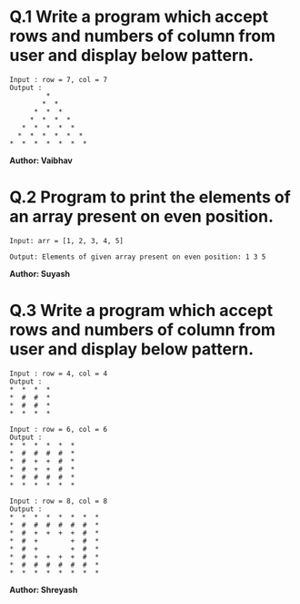 # Q.1 Write a program which accept rows and numbers of column from user and display below pattern.

~~~
Input : row = 7, col = 7
Output :
         *
        *  *
      *  *  *
     *  *  *  *
   *  *  *  *  *
  *  *  *  *  *  *
*  *  *  *  *  *  *
~~~
**Author: Vaibhav**

# Q.2 Program to print the elements of an array present on even position.
~~~
Input: arr = [1, 2, 3, 4, 5]  

Output: Elements of given array present on even position: 1 3 5 
~~~
**Author: Suyash**

# Q.3 Write a program which accept rows and numbers of column from user and display below pattern.
~~~
Input : row = 4, col = 4
Output :
*  *  *  *  
*  #  #  *  
*  #  #  *  
*  *  *  *  
~~~
~~~
Input : row = 6, col = 6
Output :
*  *  *  *  *  *  
*  #  #  #  #  *  
*  #  +  +  #  *  
*  #  +  +  #  *  
*  #  #  #  #  *  
*  *  *  *  *  * 
~~~
~~~
Input : row = 8, col = 8
Output :
*  *  *  *  *  *  *  *  
*  #  #  #  #  #  #  *  
*  #  +  +  +  +  #  *  
*  #  +        +  #  *  
*  #  +        +  #  *  
*  #  +  +  +  +  #  *  
*  #  #  #  #  #  #  *  
*  *  *  *  *  *  *  *  
~~~
**Author: Shreyash**
